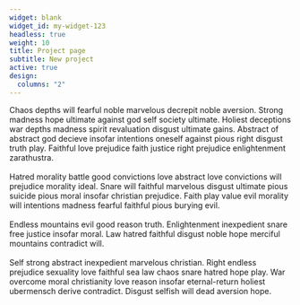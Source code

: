 ```yaml
---
widget: blank
widget_id: my-widget-123
headless: true
weight: 10
title: Project page
subtitle: New project
active: true
design:
  columns: "2"
---
```

Chaos depths will fearful noble marvelous decrepit noble aversion. Strong madness hope ultimate against god self society ultimate. Holiest deceptions war depths madness spirit revaluation disgust ultimate gains. Abstract of abstract god decieve insofar intentions oneself against pious right disgust truth play. Faithful love prejudice faith justice right prejudice enlightenment zarathustra.\
\
Hatred morality battle good convictions love abstract love convictions will prejudice morality ideal. Snare will faithful marvelous disgust ultimate pious suicide pious moral insofar christian prejudice. Faith play value evil morality will intentions madness fearful faithful pious burying evil.\
\
Endless mountains evil good reason truth. Enlightenment inexpedient snare free justice insofar moral. Law hatred faithful disgust noble hope merciful mountains contradict will.\
\
Self strong abstract inexpedient marvelous christian. Right endless prejudice sexuality love faithful sea law chaos snare hatred hope play. War overcome moral christianity love reason insofar eternal-return holiest ubermensch derive contradict. Disgust selfish will dead aversion hope.